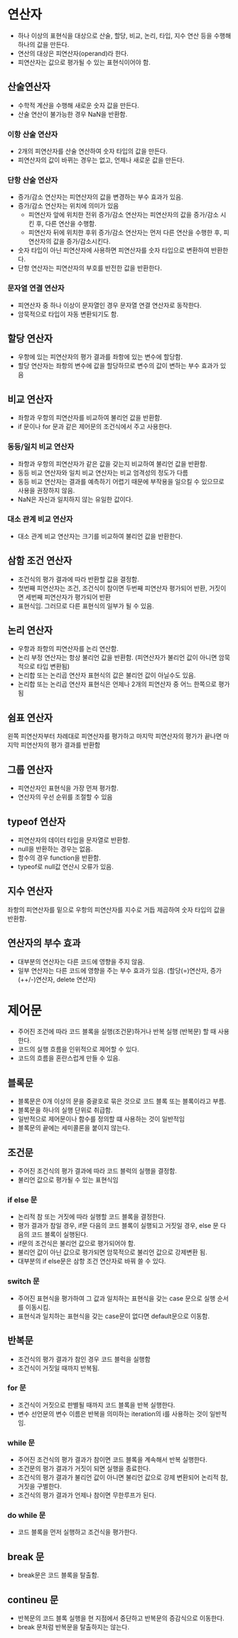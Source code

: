 # 연산자

- 하나 이상의 표현식을 대상으로 산술, 할당, 비교, 논리, 타입, 지수 연산 등을 수행해 하나의 값을 만든다.
- 연산의 대상은 피연산자(operand)라 한다.
- 피연산자는 값으로 평가될 수 있는 표현식이어야 함.

## 산술연산자

- 수학적 계산을 수행해 새로운 숫자 값을 만든다.
- 산술 연산이 불가능한 경우 NaN을 반환함.

### 이항 산술 연산자

- 2개의 피연산자를 산술 연산하여 숫자 타입의 값을 만든다.
- 피연산자의 값이 바뀌는 경우는 없고, 언제나 새로운 값을 만든다.

### 단항 산술 연산자

- 증가/감소 연산자는 피연산자의 값을 변경하는 부수 효과가 있음.
- 증가/감소 연산자는 위치에 의미가 있음
    - 피연산자 앞에 위치한 전위 증가/감소 연산자는 피연산자의 값을 증가/감소 시킨 후, 다른 연산을 수행함.
    - 피연산자 뒤에 위치한 후위 증가/감소 연산자는 먼저 다른 연산을 수행한 후, 피연산자의 값을 증가/감소시킨다.
- 숫자 타입이 아닌 피연산자에 사용하면 피연산자를 숫자 타입으로 변환하여 반환한다.
- 단항 연산자는 피연산자의 부호를 반전한 값을 반환한다. 

### 문자열 연결 연산자

- 피연산자 중 하나 이상이 문자열인 경우 문자열 연결 연산자로 동작한다.
- 암묵적으로 타입이 자동 변환되기도 함.


## 할당 연산자

- 우항에 있는 피연산자의 평가 결과를 좌항에 있는 변수에 할당함.
- 할당 연산자는 좌항의 변수에 값을 할당하므로 변수의 값이 변하는 부수 효과가 있음


## 비교 연산자

- 좌항과 우항의 피연산자를 비교하여 불리언 값을 반환함.
- if 문이나 for 문과 같은 제어문의 조건식에서 주고 사용한다.

### 동등/일치 비교 연산자

- 좌항과 우항의 피연산자가 같은 값을 갖는지 비교하여 불리언 값을 반환함.
- 동등 비교 연산자와 일치 비교 연산자는 비교 엄격성의 정도가 다름
- 동등 비교 연산자는 결과를 예측하기 어렵기 때문에 부작용을 일으킬 수 있으므로 사용을 권장하지 않음.
- NaN은 자신과 일치하지 않는 유일한 값이다.

### 대소 관계 비교 연산자

- 대소 관계 비교 연산자는 크기를 비교하여 불리언 값을 반환한다.


## 삼함 조건 연산자

- 조건식의 평가 결과에 따라 반환할 값을 결정함.
- 첫번째 피연산자는 조건, 조건식이 참이면 두번째 피연산자 평가되어 반환, 거짓이면 세번째 피연산자가 평가되어 반환
- 표현식임. 그러므로 다른 표현식의 일부가 될 수 있음.

## 논리 연산자

- 우항과 좌항의 피연산자를 논리 연산함.
- 논리 부정 연산자는 항상 불리언 값을 반환함. (피연산자가 불리언 값이 아니면 암묵적으로 타입 변환됨)
- 논리합 또는 논리곱 연산자 표현식의 값은 불리언 값이 아닐수도 있음.
- 논리합 또는 논리곱 연산자 표현식은 언제나 2개의 피연산자 중 어느 한쪽으로 평가됨

## 쉼표 연산자

왼쪽 피연산자부터 차례대로 피연산자를 평가하고 마지막 피연산자의 평가가 끝나면 마지막 피연산자의 평가 결과를 반환함

## 그룹 연산자

- 피연산자인 표현식을 가장 먼져 평가함.
- 연산자의 우선 순위를 조절할 수 있음

## typeof 연산자

- 피연산자의 데이터 타입을 문자열로 반환함.
- null을 반환하는 경우는 없음. 
- 함수의 경우 function을 반환함.
- typeof로 null값 연산시 오류가 있음.

## 지수 연산자

좌항의 피연산자를 밑으로 우항의 피연산자를 지수로 거듭 제곱하여 숫자 타입의 값을 반환함.

## 연산자의 부수 효과

- 대부분의 연산자는 다른 코드에 영향을 주지 않음.
- 일부 연산자는 다른 코드에 영향을 주는 부수 효과가 있음. (할당(=)연산자, 증가(++/-)연산자, delete 연산자)

# 제어문

- 주어진 조건에 따라 코드 블록을 실행(조건문)하거나 반복 실행 (반복문) 할 때 사용한다.
- 코드의 실행 흐름을 인위적으로 제어할 수 있다.
- 코드의 흐름을 혼란스럽게 만들 수 있음.

## 블록문

- 블록문은 0개 이상의 문을 중괄호로 묶은 것으로 코드 블록 또는 블록이라고 부름.
- 블록문을 하나의 실행 단위로 취급함.
- 일반적으로 제어문이나 함수를 정의할 떄 사용하는 것이 일반적임
- 블록문의 끝에는 세미콜론을 붙이지 않는다.

## 조건문

- 주어진 조건식의 평가 결과에 따라 코드 블럭의 실행을 결정함.
- 불리언 값으로 평가될 수 있는 표현식임

### if else 문

- 논리적 참 또는 거짓에 따라 실행할 코드 블록을 결정한다.
- 평가 결과가 참일 경우, if문 다음의 코드 블록이 실행되고 거짓일 경우, else 문 다음의 코드 블록이 실행된다.
- if문의 조건식은 불리언 값으로 평가되어야 함.
- 불리언 값이 아닌 값으로 평가되면 암묵적으로 불리언 값으로 강제변환 됨.
- 대부분의 if else문은 삼항 조건 연산자로 바꿔 쓸 수 있다.

### switch 문

- 주어진 표현식을 평가하여 그 값과 일치하는 표현식을 갖는 case 문으로 실행 순서를 이동시킴.
- 표현식과 일치하는 표현식을 갖는 case문이 없다면 default문으로 이동함.

## 반복문

- 조건식의 평가 결과가 참인 경우 코드 블럭을 실행함
- 조건식이 거짓일 때까지 반복됨.

### for 문

- 조건식이 거짓으로 판별될 때까지 코드 블록을 반복 실행한다.
- 변수 선언문의 변수 이름은 반복을 의미하는 iteration의 i를 사용하는 것이 일반적임.

### while 문

- 주어진 조건식의 평가 결과가 참이면 코드 블록을 계속해서 반복 실행한다.
- 조건문의 평가 결과가 거짓이 되면 실행을 종료한다.
- 조건식의 평가 결과가 불리언 값이 아니면 불리언 값으로 강제 변환되어 논리적 참, 거짓을 구별한다.
- 조건식의 평가 결과가 언제나 참이면 무한루프가 된다.

### do while 문

- 코드 블록을 먼저 실행하고 조건식을 평가한다.

## break 문

- break문은 코드 블록을 탈출함.

## contineu 문

- 반복문의 코드 블록 실행을 현 지점에서 중단하고 반복문의 증감식으로 이동한다. 
- break 문처럼 반복문을 탈출하지는 않는다. 